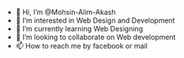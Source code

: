 - 👋 Hi, I’m @Mohsin-Alim-Akash
- 👀 I’m interested in Web Design and Development
- 🌱 I’m currently learning Web Designing
- 💞️ I’m looking to collaborate on Web development
- 📫 How to reach me by facebook or mail

<!---
Mohsin-Alim-Akash/Mohsin-Alim-Akash is a ✨ special ✨ repository because its `README.md` (this file) appears on your GitHub profile.
You can click the Preview link to take a look at your changes.
--->
